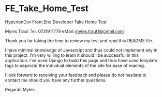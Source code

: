 # FE_Take_Home_Test
HyperionDev Front End Developer Take Home Test

Myles Traut
Tel: 0731911779
eMail: myles.traut1@gmail.com

Thank you for taking the time to review my test and read this README file.

I have minimal knowledge of Javascript and thus could not implement any in this project. I'm very willing to learn it should I be successful in this application.
I've used Django to build this page and thus have used template tags to seperate the indivdual elements of the site for ease of reading.

I look forward to receiving your feedback and please do not hesitate to contact me should you have any further questions.

Regards
Myles
